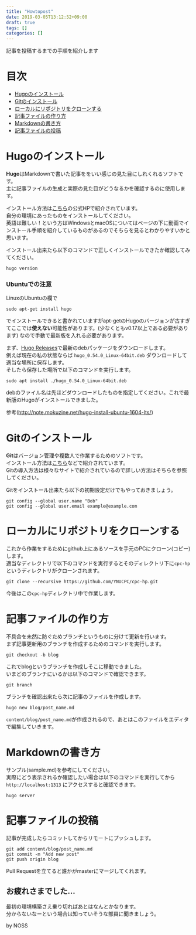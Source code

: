 ```yaml
---
title: "Howtopost"
date: 2019-03-05T13:12:52+09:00
draft: true
tags: []
categories: []
---
```


記事を投稿するまでの手順を紹介します

<!--more-->

# 目次

- [Hugoのインストール](#Hugoのインストール)
- [Gitのインストール](#Gitのインストール)
- [ローカルにリポジトリをクローンする](#ローカルにリポジトリをクローンする)
- [記事ファイルの作り方](#記事ファイルの作り方)
- [Markdownの書き方](#Markdownの書き方)
- [記事ファイルの投稿](#記事ファイルの投稿)

# Hugoのインストール

**Hugo**はMarkdownで書いた記事ををいい感じの見た目にしれくれるソフトです。  
主に記事ファイルの生成と実際の見た目がどうなるかを確認するのに使用します。

インストール方法は[こちら](https://gohugo.io/getting-started/installing/)の公式HPで紹介されています。  
自分の環境にあったものをインストールしてください。  
英語は難しい！という方はWindowsとmacOSについてはページの下に動画でインストール手順を紹介しているものがあるのでそちらを見るとわかりやすいかと思います。

インストール出来たら以下のコマンドで正しくインストールできたか確認してみてください。

```
hugo version
```

### Ubuntuでの注意

LinuxのUbuntuの欄で

```
sudo apt-get install hugo
```

でインストールできると書かれていますがapt-getのHugoのバージョンが古すぎてここでは**使えない**可能性があります。(少なくともv0.17以上である必要があります) なので手動で最新版を入れる必要があります。

まず、[Hugo Releases](https://github.com/gohugoio/hugo/releases)で最新のdebパッケージをダウンロードします。  
例えば現在の私の状態ならば `hugo_0.54.0_Linux-64bit.deb` ダウンロードして適当な場所に保存します。  
そしたら保存した場所で以下のコマンドを実行します。

```
sudo apt install ./hugo_0.54.0_Linux-64bit.deb
```

debのファイル名は先ほどダウンロードしたものを指定してください。これで最新版のHugoがインストールできました。

参考(http://note.mokuzine.net/hugo-install-ubuntu-1604-lts/)

# Gitのインストール

**Git**はバージョン管理や複数人で作業するためのソフトです。  
インストール方法は[こちら](https://git-scm.com/book/ja/v2/%E4%BD%BF%E3%81%84%E5%A7%8B%E3%82%81%E3%82%8B-Git%E3%81%AE%E3%82%A4%E3%83%B3%E3%82%B9%E3%83%88%E3%83%BC%E3%83%AB)などで紹介されています。  
Gitの導入方法は様々なサイトで紹介されているので詳しい方法はそちらを参照してください。

Gitをインストール出来たら以下の初期設定だけでもやっておきましょう。

```
git config --global user.name "Bob"
git config --global user.email example@example.com
```

# ローカルにリポジトリをクローンする

これから作業をするためにgithub上にあるソースを手元のPCにクローン(コピー)します。  
適当なディレクトリで以下のコマンドを実行するとそのディレクトリ下に`cpc-hp`というディレクトリがクローンされます。

```
git clone --recursive https://github.com/YNUCPC/cpc-hp.git
```

今後はこの`cpc-hp`ディレクトリ中で作業します。

# 記事ファイルの作り方

不具合を未然に防ぐためブランチというものに分けて更新を行います。  
まず記事更新用のブランチを作成するためのコマンドを実行します。

```
git checkout -b blog
```

これでblogというブランチを作成しそこに移動できました。  
いまどのブランチにいるかは以下のコマンドで確認できます。

```
git branch
```

ブランチを確認出来たら次に記事のファイルを作成します。

```
hugo new blog/post_name.md
```

`content/blog/post_name.md`が作成されるので、あとはこのファイルをエディタで編集していきます。

# Markdownの書き方

サンプル(sample.md)を参考にしてください。  
実際にどう表示されるか確認したい場合は以下のコマンドを実行してから  
`http://localhost:1313` にアクセスすると確認できます。

```
hugo server
```

# 記事ファイルの投稿

記事が完成したらコミットしてからリモートにプッシュします。

```
git add content/blog/post_name.md
git commit -m "Add new post"
git push origin blog
```

Pull Requestを立てると誰かがmasterにマージしてくれます。

## お疲れさまでした...

最初の環境構築さえ乗り切ればあとはなんとかなります。  
分からないなーという場合は知っていそうな部員に聞きましょう。

by NOSS